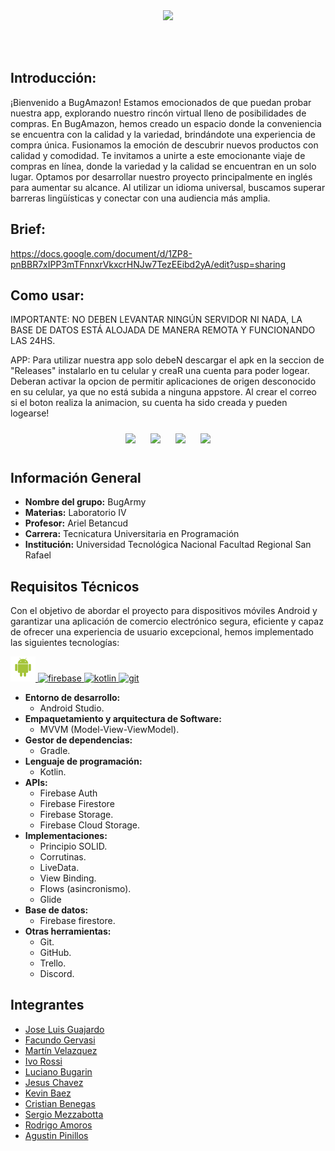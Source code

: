 <div align=center>
  <img src="https://github.com/CodeSystem2022/ecommerce-BugArmy/assets/91286415/60504149-fc28-48a6-bb1e-0c51a8c8a879" height="250"/>
</div>


&ensp;      
&ensp;     
  
## Introducción:

¡Bienvenido a BugAmazon! Estamos emocionados de que puedan probar nuestra app, explorando nuestro rincón virtual lleno de posibilidades de compras. En BugAmazon, hemos creado un espacio donde la conveniencia se encuentra con la calidad y la variedad, brindándote una experiencia de compra única. Fusionamos la emoción de descubrir nuevos productos con calidad y comodidad. Te invitamos a unirte a este emocionante viaje de compras en línea, donde la variedad y la calidad se encuentran en un solo lugar.
Optamos por desarrollar nuestro proyecto principalmente en inglés para aumentar su alcance. Al utilizar un idioma universal, buscamos superar barreras lingüísticas y conectar con una audiencia más amplia.

## Brief:

https://docs.google.com/document/d/1ZP8-pnBBR7xIPP3mTFnnxrVkxcrHNJw7TezEEibd2yA/edit?usp=sharing

## Como usar:
IMPORTANTE: NO DEBEN LEVANTAR NINGÚN SERVIDOR NI NADA, LA BASE DE DATOS ESTÁ ALOJADA DE MANERA REMOTA Y FUNCIONANDO LAS 24HS.

APP: Para utilizar nuestra app solo debeN descargar el apk en la seccion de "Releases" instalarlo en tu celular y creaR una cuenta para poder logear.
Deberan activar la opcion de permitir aplicaciones de origen desconocido en su celular, ya que no está subida a ninguna appstore.
Al crear el correo si el boton realiza la animacion, su cuenta ha sido creada y pueden logearse! 

<div align="center">
  <img src="https://github.com/CodeSystem2022/ecommerce-BugArmy/assets/79487697/3e2e1f7c-21fb-44a0-92b5-0ed4ca50f6d9" width="250px" style="margin: 10px;"/>
  <img src="https://github.com/CodeSystem2022/ecommerce-BugArmy/assets/79487697/1f95b64c-ab66-4897-9ab4-9697297c8a34" width="250px" style="margin: 10px;"/>
  <img src="https://github.com/CodeSystem2022/ecommerce-BugArmy/assets/79487697/0c6305c5-92a3-46b6-a9b3-e31bbc1a644a" width="250px" style="margin: 10px;"/>
  <img src="https://github.com/CodeSystem2022/ecommerce-BugArmy/assets/79487697/05fd9dec-6591-4069-88a0-b780bff56286" width="250px" style="margin: 10px;"/>
</div>


## Información General

- **Nombre del grupo:** BugArmy
- **Materias:** Laboratorio IV
- **Profesor:** Ariel Betancud
- **Carrera:** Tecnicatura Universitaria en Programación
- **Institución:** Universidad Tecnológica Nacional Facultad Regional San Rafael


## Requisitos Técnicos

Con el objetivo de abordar el proyecto para dispositivos móviles Android y garantizar una aplicación de comercio electrónico segura, eficiente y capaz de ofrecer una experiencia de usuario excepcional, hemos implementado las siguientes tecnologías:

<p align="left">
  <a href="https://developer.android.com" target="_blank" rel="noreferrer">
    <img src="https://raw.githubusercontent.com/devicons/devicon/master/icons/android/android-original-wordmark.svg" alt="android" width="40" height="40"/>
  </a>
  <a href="https://firebase.google.com/" target="_blank" rel="noreferrer">
    <img src="https://www.vectorlogo.zone/logos/firebase/firebase-icon.svg" alt="firebase" width="40" height="40"/>
  </a>
  <a href="https://kotlinlang.org" target="_blank" rel="noreferrer">
    <img src="https://www.vectorlogo.zone/logos/kotlinlang/kotlinlang-icon.svg" alt="kotlin" width="40" height="40"/>
  </a>
  <a href="https://git-scm.com/" target="_blank" rel="noreferrer">
    <img src="https://www.vectorlogo.zone/logos/git-scm/git-scm-icon.svg" alt="git" width="40" height="40"/>
  </a>
</p>


- **Entorno de desarrollo:**
  + Android Studio.
- **Empaquetamiento y arquitectura de Software:**
  + MVVM (Model-View-ViewModel).
- **Gestor de dependencias:**
  + Gradle.
- **Lenguaje de programación:**
  + Kotlin.
- **APIs:**
  +  Firebase Auth
  +  Firebase Firestore
  +  Firebase Storage.
  +  Firebase Cloud Storage.
- **Implementaciones:**
  + Principio SOLID.
  + Corrutinas.
  + LiveData.
  + View Binding.
  + Flows (asincronismo).
  + Glide
- **Base de datos:**
  + Firebase firestore.
- **Otras herramientas:**
  + Git.
  + GitHub.
  + Trello.
  + Discord.

## Integrantes

- [Jose Luis Guajardo](https://github.com/chimydevs)
- [Facundo Gervasi](https://github.com/FacundoGerv)
- [Martín Velazquez](https://github.com/Six087)
- [Ivo Rossi](https://github.com/ivorossi)
- [Luciano Bugarin](https://github.com/BugaToro)
- [Jesus Chavez](https://github.com/DoctorRemix)
- [Kevin Baez](https://github.com/KevDev2)
- [Cristian Benegas](https://github.com/SlimCb)
- [Sergio Mezzabotta](https://github.com/SergioMezzabotta)
- [Rodrigo Amoros](https://github.com/rodrigoamoros)
- [Agustin Pinillos](https://github.com/Pini14)
